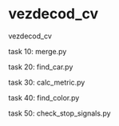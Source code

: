 # vezdecod_cv
vezdecod_cv

task 10: 
merge.py

task 20:
find_car.py

task 30:
calc_metric.py

task 40:
find_color.py

task 50:
check_stop_signals.py
